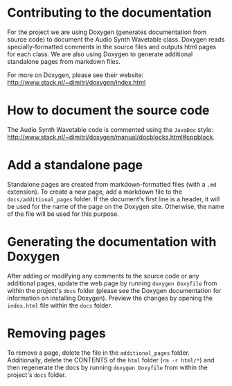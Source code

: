 # Contributing to the documentation

For the project we are using Doxygen (generates documentation from source code) to document the Audio Synth Wavetable class. Doxygen reads specially-formatted comments in the source files and outputs html pages for each class. We are also using Doxygen to generate additional standalone pages from markdown files. 

For more on Doxygen, please see their website: http://www.stack.nl/~dimitri/doxygen/index.html

# How to document the source code

The Audio Synth Wavetable code is commented using the `JavaDoc` style: http://www.stack.nl/~dimitri/doxygen/manual/docblocks.html#cppblock.


# Add a standalone page 

Standalone pages are created from markdown-formatted files (with a `.md` extension). To create a new page, add a markdown file to the `docs/additional_pages` folder. If the document's first line is a header, it will be used for the name of the page on the Doxygen site. Otherwise, the name of the file will be used for this purpose.


# Generating the documentation with Doxygen

After adding or modifying any comments to the source code or any additional pages, update the web page by running `doxygen Doxyfile` from within the project's `docs` folder (please see the Doxygen documentation for information on installing Doxygen). Preview the changes by opening the `index.html` file within the `docs` folder. 


# Removing pages

To remove a page, delete the file in the `additional_pages` folder. Additionally, delete the CONTENTS of the `html` folder (`rm -r html/*`) and then regenerate the docs by running `doxygen Doxyfile` from within the project's `docs` folder. 
